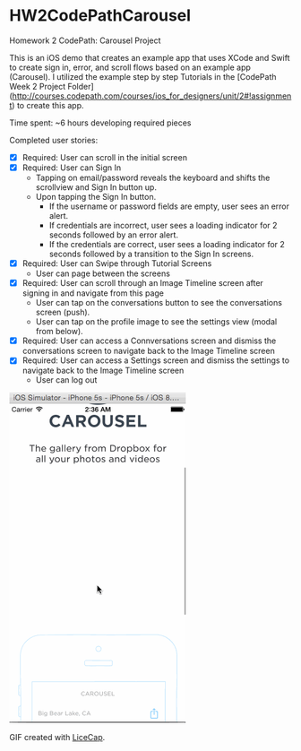 # HW2CodePathCarousel

Homework 2 CodePath: Carousel Project

This is an iOS demo that creates an example app that uses XCode and Swift to create sign in, error, and scroll flows based on an example app (Carousel).  I utilized the example step by step Tutorials in the [CodePath Week 2 Project Folder] (http://courses.codepath.com/courses/ios_for_designers/unit/2#!assignment) to create this app.  

Time spent: ~6 hours developing required pieces

Completed user stories:
* [x] Required: User can scroll in the initial screen 
* [x] Required: User can Sign In
  * Tapping on email/password reveals the keyboard and shifts the scrollview and Sign In button up.
  * Upon tapping the Sign In button.
    * If the username or password fields are empty, user sees an error alert.
    * If credentials are incorrect, user sees a loading indicator for 2 seconds followed by an error alert.
    * If the credentials are correct, user sees a loading indicator for 2 seconds followed by a transition to the Sign In screens.
* [x] Required: User can Swipe through Tutorial Screens
  * User can page between the screens
* [x] Required: User can scroll through an Image Timeline screen after signing in and navigate from this page
  * User can tap on the conversations button to see the conversations screen (push).
  * User can tap on the profile image to see the settings view (modal from below).
* [x] Required: User can access a Connversations screen and dismiss the conversations screen to navigate back to the Image Timeline screen
* [x] Required: User can access a Settings screen and dismiss the settings to navigate back to the Image Timeline screen
  * User can log out

![Video Walkthrough](HW2_AllRequired.gif)

GIF created with [LiceCap](http://www.cockos.com/licecap/).
